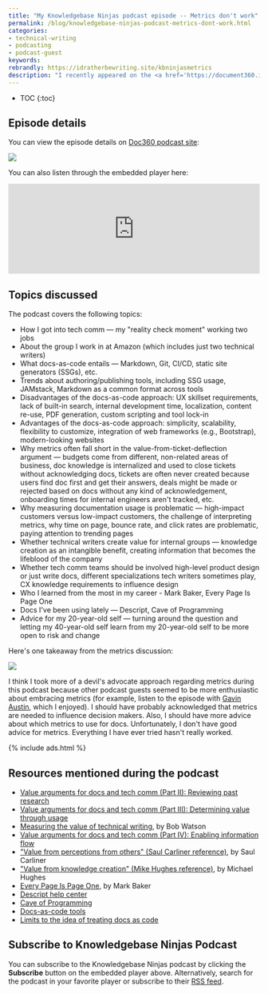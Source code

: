```yaml
---
title: "My Knowledgebase Ninjas podcast episode -- Metrics don't work"
permalink: /blog/knowledgebase-ninjas-podcast-metrics-dont-work.html
categories:
- technical-writing
- podcasting
- podcast-guest
keywords:
rebrandly: https://idratherbewriting.site/kbninjasmetrics
description: "I recently appeared on the <a href='https://document360.io/blog/documentation-metrics-dont-work-with-tom-johnson-of-amazon/'>Knowledgebase Ninjas podcast</a> in an episode titled <i>Metrics Don't Work</i>. In the podcast, I chat with Gowri Ramkumar about documentation processes, why metrics are problematic, advantages and disadvantages of docs-as-code models, why measuring doc traffic falls short, the value of internal documentation, people I've learned from in my career, advice for my younger self, and more."
---
```


* TOC
{:toc}

## Episode details

You can view the episode details on [Doc360 podcast site](https://document360.io/blog/documentation-metrics-dont-work-with-tom-johnson-of-amazon/):

<a href="https://document360.io/blog/documentation-metrics-dont-work-with-tom-johnson-of-amazon/"><img src="https://s3.us-west-1.wasabisys.com/idbwmedia.com/images/knowledgebase_ninjas_podcast_tom.jpg" /></a>

You can also listen through the embedded player here:

<iframe src="https://player.bcast.fm/knowledgebase-ninjas/mx8y6zn9" frameborder="0" height="180" width="100%" scrolling="no" seamless="true" style="width:100%;height:180px;"></iframe>

## Topics discussed

The podcast covers the following topics:

* How I got into tech comm &mdash; my "reality check moment" working two jobs
* About the group I work in at Amazon (which includes just two technical writers)
* What docs-as-code entails &mdash; Markdown, Git, CI/CD, static site generators (SSGs), etc.
* Trends about authoring/publishing tools, including SSG usage, JAMstack, Markdown as a common format across tools
* Disadvantages of the docs-as-code approach: UX skillset requirements, lack of built-in search, internal development time, localization, content re-use, PDF generation, custom scripting and tool lock-in
* Advantages of the docs-as-code approach: simplicity, scalability, flexibility to customize, integration of web frameworks (e.g., Bootstrap), modern-looking websites
* Why metrics often fall short in the value-from-ticket-deflection argument &mdash; budgets come from different, non-related areas of business, doc knowledge is internalized and used to close tickets without acknowledging docs, tickets are often never created because users find doc first and get their answers, deals might be made or rejected based on docs without any kind of acknowledgement, onboarding times for internal engineers aren't tracked, etc.
* Why measuring documentation usage is problematic &mdash; high-impact customers versus low-impact customers, the challenge of interpreting metrics, why time on page, bounce rate, and click rates are problematic, paying attention to trending pages
* Whether technical writers create value for internal groups &mdash; knowledge creation as an intangible benefit, creating information that becomes the lifeblood of the company
* Whether tech comm teams should be involved high-level product design or just write docs, different specializations tech writers sometimes play, CX knowledge requirements to influence design
* Who I learned from the most in my career - Mark Baker, Every Page Is Page One
* Docs I've been using lately &mdash; Descript, Cave of Programming
* Advice for my 20-year-old self &mdash; turning around the question and letting my 40-year-old self learn from my 20-year-old self to be more open to risk and change

Here's one takeaway from the metrics discussion:

<a href="https://document360.io/blog/documentation-metrics-dont-work-with-tom-johnson-of-amazon/"><img src="https://s3.us-west-1.wasabisys.com/idbwmedia.com/images/kbninjasmathquote.jpg" /></a>

I think I took more of a devil's advocate approach regarding metrics during this podcast because other podcast guests seemed to be more enthusiastic about embracing metrics (for example, listen to the episode with [Gavin Austin](https://document360.io/blog/minimizing-content-with-gavin-austin-of-salesforce/), which I enjoyed). I should have probably acknowledged that metrics are needed to influence decision makers. Also, I should have more advice about which metrics to use for docs. Unfortunately, I don't have good advice for metrics. Everything I have ever tried hasn't really worked.

{% include ads.html %}

## Resources mentioned during the podcast

* [Value arguments for docs and tech comm (Part II): Reviewing past research](/2017/12/28/value-of-tech-comm-in-company-part2/)
* [Value arguments for docs and tech comm (Part III): Determining value through usage](/2017/12/28/value-of-tech-comm-in-company-part3/)
* [Measuring the value of technical writing](https://docsbydesign.com/2017/08/06/measuring-the-value-of-technical-writing/), by Bob Watson
* [Value arguments for docs and tech comm (Part IV): Enabling information flow](/2017/12/28/value-of-tech-comm-in-company-part2/)
* ["Value from perceptions from others" (Saul Carliner reference)](/2017/12/28/value-of-tech-comm-in-company-part2/#carliner), by Saul Carliner
* ["Value from knowledge creation" (Mike Hughes reference)](/2017/12/28/value-of-tech-comm-in-company-part2/#hughes), by Michael Hughes
* [Every Page Is Page One](https://everypageispageone.com/), by Mark Baker
* [Descript help center](https://help.descript.com/en/)
* [Cave of Programming](https://courses.caveofprogramming.com/)
* [Docs-as-code tools](/learnapidoc/pubapis_docs_as_code.html)
* [Limits to the idea of treating docs as code](/2017/06/02/when-docs-are-not-like-code)

## Subscribe to Knowledgebase Ninjas Podcast

You can subscribe to the Knowledgebase Ninjas podcast by clicking the **Subscribe** button on the embedded player above. Alternatively, search for the podcast in your favorite player or subscribe to their [RSS feed](https://feeds.bcast.fm/knowledgebase-ninjas).
